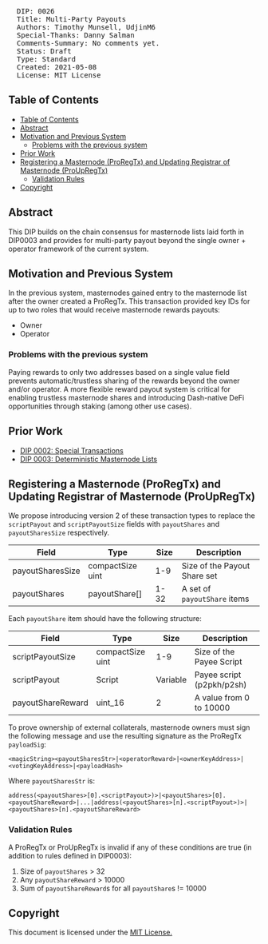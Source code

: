 <pre>
  DIP: 0026
  Title: Multi-Party Payouts
  Authors: Timothy Munsell, UdjinM6
  Special-Thanks: Danny Salman
  Comments-Summary: No comments yet.
  Status: Draft
  Type: Standard
  Created: 2021-05-08
  License: MIT License
</pre>

## Table of Contents

- [Table of Contents](#table-of-contents)
- [Abstract](#abstract)
- [Motivation and Previous System](#motivation-and-previous-system)
  - [Problems with the previous system](#problems-with-the-previous-system)
- [Prior Work](#prior-work)
- [Registering a Masternode (ProRegTx) and Updating Registrar of Masternode (ProUpRegTx)](#registering-a-masternode-proregtx-and-updating-registrar-of-masternode-proupregtx)
  - [Validation Rules](#validation-rules)
- [Copyright](#copyright)

## Abstract

This DIP builds on the chain consensus for masternode lists laid forth in DIP0003 and provides for multi-party payout beyond the single owner + operator framework of the current system.

## Motivation and Previous System

In the previous system, masternodes gained entry to the masternode list after the owner created a ProRegTx. This transaction provided key IDs for up to two roles that would receive masternode rewards payouts:

 * Owner
 * Operator

### Problems with the previous system

Paying rewards to only two addresses based on a single value field prevents automatic/trustless sharing of the rewards beyond the owner and/or operator. A more flexible reward payout system is critical for enabling trustless masternode shares and introducing Dash-native DeFi opportunities through staking (among other use cases).

## Prior Work

* [DIP 0002: Special Transactions](https://github.com/dashpay/dips/blob/master/dip-0002.md)
* [DIP 0003: Deterministic Masternode Lists](https://github.com/dashpay/dips/blob/master/dip-0003.md)

## Registering a Masternode (ProRegTx) and Updating Registrar of Masternode (ProUpRegTx)

We propose introducing version 2 of these transaction types to replace the `scriptPayout` and `scriptPayoutSize` fields with `payoutShares` and `payoutSharesSize` respectively.

| Field | Type | Size | Description |
| --- | --- | --- | --- |
| payoutSharesSize | compactSize uint | 1-9 | Size of the Payout Share set |
| payoutShares | payoutShare[] | 1-32 | A set of `payoutShare` items |

Each `payoutShare` item should have the following structure:

| Field | Type | Size | Description |
| --- | --- | --- | --- |
| scriptPayoutSize | compactSize uint | 1-9 | Size of the Payee Script |
| scriptPayout | Script | Variable | Payee script (p2pkh/p2sh) |
| payoutShareReward | uint_16 | 2 | A value from 0 to 10000 |

To prove ownership of external collaterals, masternode owners must sign the following message and use the resulting signature as the ProRegTx `payloadSig`:

`<magicString><payoutSharesStr>|<operatorReward>|<ownerKeyAddress>|<votingKeyAddress>|<payloadHash>`

Where `payoutSharesStr` is:

`address(<payoutShares>[0].<scriptPayout>)>|<payoutShares>[0].<payoutShareReward>|...|address(<payoutShares>[n].<scriptPayout>)>|<payoutShares>[n].<payoutShareReward>`

### Validation Rules

A ProRegTx or ProUpRegTx is invalid if any of these conditions are true (in addition to rules defined in DIP0003):

  1. Size of `payoutShares` > 32
  1. Any `payoutShareReward` > 10000
  1. Sum of `payoutShareReward`s for all `payoutShare`s != 10000


## Copyright

This document is licensed under the [MIT License.](https://opensource.org/licenses/MIT)


